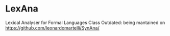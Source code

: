 # LexAna
Lexical Analyser for Formal Languages Class
Outdated: being mantained on https://github.com/leonardomartelli/SynAna/
